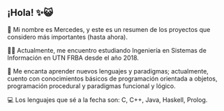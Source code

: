 ## ¡Hola! ✨😺

👩 Mi nombre es Mercedes, y este es un resumen de los proyectos que considero más importantes (hasta ahora). 

👩‍💻  Actualmente, me encuentro estudiando Ingeniería en Sistemas de Información en UTN FRBA desde el año 2018. 

🧠  Me encanta aprender nuevos lenguajes y paradigmas; actualmente, cuento con conocimientos básicos de programación orientada a objetos, programación procedural y paradigmas funcional y lógico. 

💻 Los lenguajes que sé a la fecha son: C, C++, Java, Haskell, Prolog. 

<!--
**mercedesmagnelli/mercedesmagnelli** is a ✨ _special_ ✨ repository because its `README.md` (this file) appears on your GitHub profile.

Here are some ideas to get you started:

- 🔭 I’m currently working on ...
- 🌱 I’m currently learning ...
- 👯 I’m looking to collaborate on ...
- 🤔 I’m looking for help with ...
- 💬 Ask me about ...
- 📫 How to reach me: ...
- 😄 Pronouns: ...
- ⚡ Fun fact: ...

para cuando lo haga en inglés xdxd

## Hi there pals! 👋✨


👩 My name is Mercedes and this is intended to sum up some of my most important proyects so far. 

👩‍💻  I'm an Information Systems Engineering Student at UTN FRBA since 2018.


-->
